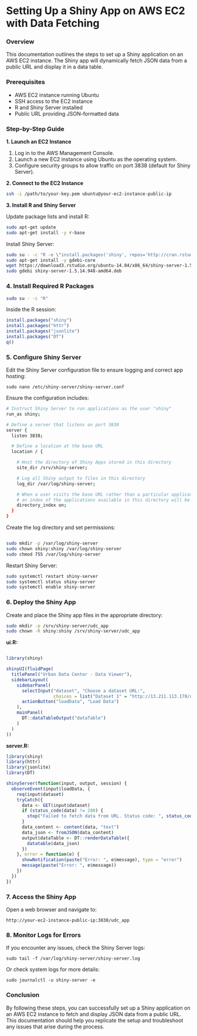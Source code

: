 # Setting Up a Shiny App on AWS EC2 with Data Fetching

### **Overview**

This documentation outlines the steps to set up a Shiny application on an AWS EC2 instance. The Shiny app will dynamically fetch JSON data from a public URL and display it in a data table.

### **Prerequisites**

- AWS EC2 instance running Ubuntu
- SSH access to the EC2 instance
- R and Shiny Server installed
- Public URL providing JSON-formatted data

### **Step-by-Step Guide**

**1. Launch an EC2 Instance**

1. Log in to the AWS Management Console.
2. Launch a new EC2 instance using Ubuntu as the operating system.
3. Configure security groups to allow traffic on port 3838 (default for Shiny Server).

**2. Connect to the EC2 Instance**

```bash
ssh -i /path/to/your-key.pem ubuntu@your-ec2-instance-public-ip
```

**3. Install R and Shiny Server**

Update package lists and install R:

```bash
sudo apt-get update
sudo apt-get install -y r-base

```

Install Shiny Server:

```bash
sudo su - -c "R -e \"install.packages('shiny', repos='http://cran.rstudio.com/')\""
sudo apt-get install -y gdebi-core
wget https://download3.rstudio.org/ubuntu-14.04/x86_64/shiny-server-1.5.14.948-amd64.deb
sudo gdebi shiny-server-1.5.14.948-amd64.deb
```

### **4. Install Required R Packages**

```bash
sudo su - -c "R"
```

Inside the R session:

```r
install.packages("shiny")
install.packages("httr")
install.packages("jsonlite")
install.packages("DT")
q()
```

### **5. Configure Shiny Server**

Edit the Shiny Server configuration file to ensure logging and correct app hosting:

```
sudo nano /etc/shiny-server/shiny-server.conf
```

Ensure the configuration includes:

```bash
# Instruct Shiny Server to run applications as the user "shiny"
run_as shiny;

# Define a server that listens on port 3838
server {
  listen 3838;

  # Define a location at the base URL
  location / {

    # Host the directory of Shiny Apps stored in this directory
    site_dir /srv/shiny-server;

    # Log all Shiny output to files in this directory
    log_dir /var/log/shiny-server;

    # When a user visits the base URL rather than a particular application,
    # an index of the applications available in this directory will be shown.
    directory_index on;
  }
}
```

Create the log directory and set permissions:

```bash

sudo mkdir -p /var/log/shiny-server
sudo chown shiny:shiny /var/log/shiny-server
sudo chmod 755 /var/log/shiny-server
```

Restart Shiny Server:

```bash
sudo systemctl restart shiny-server
sudo systemctl status shiny-server
sudo systemctl enable shiny-server
```

### **6. Deploy the Shiny App**

Create and place the Shiny app files in the appropriate directory:

```bash
sudo mkdir -p /srv/shiny-server/udc_app
sudo chown -R shiny:shiny /srv/shiny-server/udc_app
```

**ui.R:**

```r

library(shiny)

shinyUI(fluidPage(
  titlePanel("Urban Data Center - Data Viewer"),
  sidebarLayout(
    sidebarPanel(
      selectInput("dataset", "Choose a dataset URL:", 
                  choices = list("Dataset 1" = "http://13.211.113.178/data")),
      actionButton("loadData", "Load Data")
    ),
    mainPanel(
      DT::dataTableOutput("dataTable")
    )
  )
))

```

**server.R:**

```r
library(shiny)
library(httr)
library(jsonlite)
library(DT)

shinyServer(function(input, output, session) {
  observeEvent(input$loadData, {
    req(input$dataset)
    tryCatch({
      data <- GET(input$dataset)
      if (status_code(data) != 200) {
        stop("Failed to fetch data from URL. Status code: ", status_code(data))
      }
      data_content <- content(data, "text")
      data_json <- fromJSON(data_content)
      output$dataTable <- DT::renderDataTable({
        datatable(data_json)
      })
    }, error = function(e) {
      showNotification(paste("Error: ", e$message), type = "error")
      message(paste("Error: ", e$message))
    })
  })
})

```

### **7. Access the Shiny App**

Open a web browser and navigate to:

```
http://your-ec2-instance-public-ip:3838/udc_app
```

### **8. Monitor Logs for Errors**

If you encounter any issues, check the Shiny Server logs:

```
sudo tail -f /var/log/shiny-server/shiny-server.log

```

Or check system logs for more details:

```
sudo journalctl -u shiny-server -e

```

### **Conclusion**

By following these steps, you can successfully set up a Shiny application on an AWS EC2 instance to fetch and display JSON data from a public URL. This documentation should help you replicate the setup and troubleshoot any issues that arise during the process.